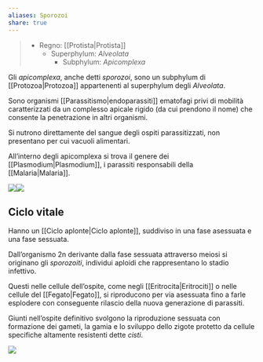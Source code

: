 ```yaml
---
aliases: Sporozoi
share: true
---
```

> - Regno: [[Protista|Protista]]
> 	- Superphylum: *Alveolata*
> 		- Subphylum: *Apicomplexa*

Gli *apicomplexa*, anche detti *sporozoi*, sono un subphylum di [[Protozoa|Protozoa]] appartenenti al superphylum degli *Alveolata*.

Sono organismi [[Parassitismo|endoparassiti]] ematofagi privi di mobilità caratterizzati da un complesso apicale rigido (da cui prendono il nome) che consente la penetrazione in altri organismi.

Si nutrono direttamente del sangue degli ospiti parassitizzati, non presentano per cui vacuoli alimentari.

All’interno degli apicomplexa si trova il genere dei [[Plasmodium|Plasmodium]], i parassiti responsabili della [[Malaria|Malaria]].

![](d4f3659c0668fef326c9544078679f06_MD5%201.png)![](a20c7919962a88d2bb80b21b3f7b9a13_MD5%201.png)

## Ciclo vitale
Hanno un [[Ciclo aplonte|Ciclo aplonte]], suddiviso in una fase asessuata e una fase sessuata.

Dall’organismo 2n derivante dalla fase sessuata attraverso meiosi si originano gli *sporozoiti*, individui aploidi che rappresentano lo stadio infettivo.

Questi nelle cellule dell’ospite, come negli [[Eritrocita|Eritrociti]] o nelle cellule del [[Fegato|Fegato]], si riproducono per via asessuata fino a farle esplodere con conseguente rilascio della nuova generazione di parassiti.

Giunti nell’ospite definitivo svolgono la riproduzione sessuata con formazione dei gameti, la gamia e lo sviluppo dello zigote protetto da cellule specifiche altamente resistenti dette *cisti*.

![](f4ad8753537de76b6a69fd65b1e0f3a7_MD5%201.png)